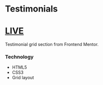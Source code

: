 # Testimonials

# [LIVE](https://shararnur.github.io/testimonials-grid-section/)

Testimonial grid section from Frontend Mentor.

### Technology
- HTML5
- CSS3
- Grid layout
